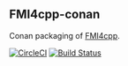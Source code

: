 ## FMI4cpp-conan

Conan packaging of [FMI4cpp](https://github.com/NTNU-IHB/FMI4cpp).

[![CircleCI](https://circleci.com/gh/markaren/FMI4cpp-conan.svg?style=svg)](https://circleci.com/gh/markaren/FMI4cpp-conan)
[![Build Status](https://dev.azure.com/laht/laht/_apis/build/status/markaren.FMI4cpp-conan?branchName=master)](https://dev.azure.com/laht/laht/_build/latest?definitionId=6&branchName=master)




